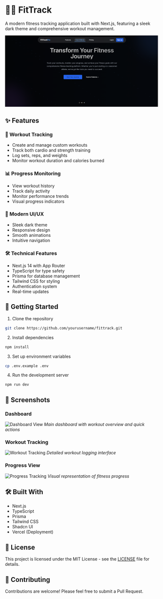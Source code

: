 # 🏋️‍♂️ FitTrack

A modern fitness tracking application built with Next.js, featuring a sleek dark theme and comprehensive workout management.

![FitTrack Dashboard](https://github.com/Zem-0/FitTrack/blob/main/pics/Screenshot%202024-12-10%20210850.png)

## ✨ Features

### 🎯 Workout Tracking
- Create and manage custom workouts
- Track both cardio and strength training
- Log sets, reps, and weights
- Monitor workout duration and calories burned

### 📊 Progress Monitoring
- View workout history
- Track daily activity
- Monitor performance trends
- Visual progress indicators

### 🎨 Modern UI/UX
- Sleek dark theme
- Responsive design
- Smooth animations
- Intuitive navigation

### 🛠️ Technical Features
- Next.js 14 with App Router
- TypeScript for type safety
- Prisma for database management
- Tailwind CSS for styling
- Authentication system
- Real-time updates

## 🚀 Getting Started

1. Clone the repository
```bash
git clone https://github.com/yourusername/fittrack.git
```

2. Install dependencies
```bash
npm install
```

3. Set up environment variables
```bash
cp .env.example .env
```

4. Run the development server
```bash
npm run dev
```

## 📸 Screenshots

### Dashboard
![Dashboard View](dashboard-screenshot.png)
*Main dashboard with workout overview and quick actions*

### Workout Tracking
![Workout Tracking](workout-screenshot.png)
*Detailed workout logging interface*

### Progress View
![Progress Tracking](progress-screenshot.png)
*Visual representation of fitness progress*

## 🛠️ Built With
- Next.js
- TypeScript
- Prisma
- Tailwind CSS
- Shadcn UI
- Vercel (Deployment)

## 📝 License
This project is licensed under the MIT License - see the [LICENSE](LICENSE) file for details.

## 🤝 Contributing
Contributions are welcome! Please feel free to submit a Pull Request.
